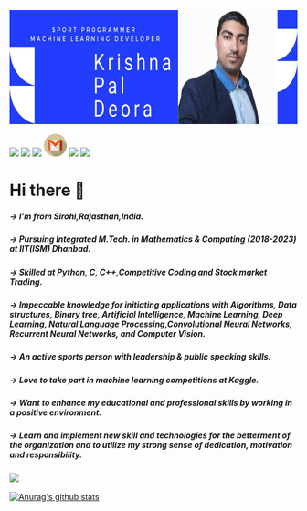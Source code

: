 <!--
**krishnapalS/krishnapalS** is a ✨ _special_ ✨ repository because its `README.md` (this file) appears on your GitHub profile.

Here are some ideas to get you started:

- 🔭 I’m currently working on ...
- 🌱 I’m currently learning ...
- 👯 I’m looking to collaborate on ...
- 🤔 I’m looking for help with ...
- 💬 Ask me about ...
- 📫 How to reach me: ...
- 😄 Pronouns: ...
- ⚡ Fun fact: ...
-->

<a href="https://github.com/krishnapalS/logo/blob/master/white_banner.jpg"><img src="https://github.com/krishnapalS/logo/blob/master/white_banner.jpg" width="780" height="200" /></a>
<!-- Please don't remove this: Grab your social icons from https://github.com/carlsednaoui/gitsocial -->


<!-- Please don't remove this: Grab your social icons from https://github.com/carlsednaoui/gitsocial -->
<a href="https://www.linkedin.com/in/krishna-pal-deora-b4542b171/"><img src="https://github.com/ashutosh1919/ashutosh1919/blob/master/logos/linkedin.png" width="40" /></a>
<a href="http://www.github.com/krishnapalS"><img src="https://github.com/ashutosh1919/ashutosh1919/blob/master/logos/github-logo.png" width="40" /></a>
<a href="https://www.facebook.com/krishnapal.deora.31/"><img src="https://github.com/ashutosh1919/ashutosh1919/blob/master/logos/facebook.png" width="40" /></a>
<a href="mailto:kpsd4050@gmail.com"><img src="https://github.com/krishnapalS/logo/blob/master/gmail.png" width="40" /></a>
<a href="https://twitter.com/deorakp1"><img src="https://github.com/ashutosh1919/ashutosh1919/blob/master/logos/twitter.png" width="40" /></a>
<a href="https://www.instagram.com/kpdeora.silwani/"><img src="https://github.com/ashutosh1919/ashutosh1919/blob/master/logos/instagram.png" width="40" /></a>

# Hi there 👋

##### -> I'm from Sirohi,Rajasthan,India.
##### -> Pursuing Integrated M.Tech. in Mathematics & Computing (2018-2023) at IIT(ISM) Dhanbad.
##### -> Skilled at Python, C, C++,Competitive Coding and Stock market Trading.
##### -> Impeccable knowledge for initiating applications with Algorithms, Data structures, Binary tree, Artificial Intelligence, Machine Learning, Deep Learning, Natural Language Processing,Convolutional Neural Networks, Recurrent Neural Networks, and Computer Vision.
##### -> An active sports person with leadership & public speaking skills. 
##### -> Love to take part in machine learning competitions at Kaggle. 
##### -> Want to enhance my educational and professional skills by working in a positive environment. 
##### -> Learn and implement new skill and technologies for the betterment of the organization and to utilize my strong sense of dedication, motivation and responsibility.

<img src="https://github.com/ashutosh1919/ashutosh1919/blob/master/linkedin_banner.png" />

[![Anurag's github stats](https://github-readme-stats.vercel.app/api?username=krishnapalS&show_icons=true&hide="issues"&theme=merko)](https://github.com/anuraghazra/github-readme-stats)


